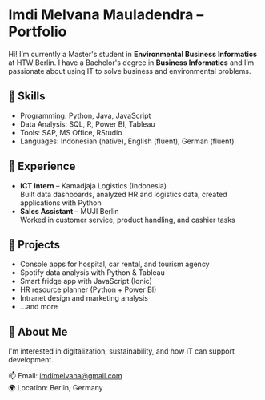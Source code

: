 # Imdi Melvana Mauladendra – Portfolio

Hi! I’m currently a Master's student in **Environmental Business Informatics** at HTW Berlin. I have a Bachelor's degree in **Business Informatics** and I’m passionate about using IT to solve business and environmental problems.

## 🔧 Skills
- Programming: Python, Java, JavaScript
- Data Analysis: SQL, R, Power BI, Tableau
- Tools: SAP, MS Office, RStudio
- Languages: Indonesian (native), English (fluent), German (fluent)

## 💼 Experience
- **ICT Intern** – Kamadjaja Logistics (Indonesia)  
  Built data dashboards, analyzed HR and logistics data, created applications with Python  
- **Sales Assistant** – MUJI Berlin  
  Worked in customer service, product handling, and cashier tasks

## 📁 Projects
- Console apps for hospital, car rental, and tourism agency
- Spotify data analysis with Python & Tableau
- Smart fridge app with JavaScript (Ionic)
- HR resource planner (Python + Power BI)
- Intranet design and marketing analysis
- ...and more

## 🌱 About Me
I'm interested in digitalization, sustainability, and how IT can support development.

📫 Email: imdimelvana@gmail.com  
🌍 Location: Berlin, Germany